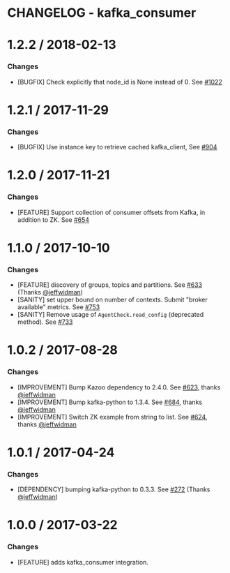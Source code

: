 # CHANGELOG - kafka_consumer

1.2.2 / 2018-02-13
==================

### Changes

* [BUGFIX] Check explicitly that node_id is None instead of 0. See [#1022][]

1.2.1 / 2017-11-29
==================

### Changes

* [BUGFIX] Use instance key to retrieve cached kafka_client, See [#904][]

1.2.0 / 2017-11-21
==================

### Changes

* [FEATURE] Support collection of consumer offsets from Kafka, in addition to ZK. See [#654][]

1.1.0 / 2017-10-10
==================

### Changes

* [FEATURE] discovery of groups, topics and partitions. See [#633][] (Thanks [@jeffwidman][])
* [SANITY] set upper bound on number of contexts. Submit "broker available" metrics. See [#753][]
* [SANITY] Remove usage of `AgentCheck.read_config` (deprecated method). See [#733][]

1.0.2 / 2017-08-28
==================

### Changes

* [IMPROVEMENT] Bump Kazoo dependency to 2.4.0. See [#623][], thanks [@jeffwidman][]
* [IMPROVEMENT] Bump kafka-python to 1.3.4. See [#684][], thanks [@jeffwidman][]
* [IMPROVEMENT] Switch ZK example from string to list. See [#624][], thanks [@jeffwidman][]


1.0.1 / 2017-04-24
==================

### Changes

* [DEPENDENCY] bumping kafka-python to 0.3.3. See [#272][] (Thanks [@jeffwidman][])

1.0.0 / 2017-03-22
==================

### Changes

* [FEATURE] adds kafka_consumer integration.

<!--- The following link definition list is generated by PimpMyChangelog --->
[#272]: https://github.com/DataDog/integrations-core/issues/272
[#623]: https://github.com/DataDog/integrations-core/issues/623
[#624]: https://github.com/DataDog/integrations-core/issues/624
[#633]: https://github.com/DataDog/integrations-core/issues/633
[#654]: https://github.com/DataDog/integrations-core/issues/654
[#684]: https://github.com/DataDog/integrations-core/issues/684
[#733]: https://github.com/DataDog/integrations-core/issues/733
[#753]: https://github.com/DataDog/integrations-core/issues/753
[#904]: https://github.com/DataDog/integrations-core/issues/904
[#1022]: https://github.com/DataDog/integrations-core/issues1022
[@jeffwidman]: https://github.com/jeffwidman
